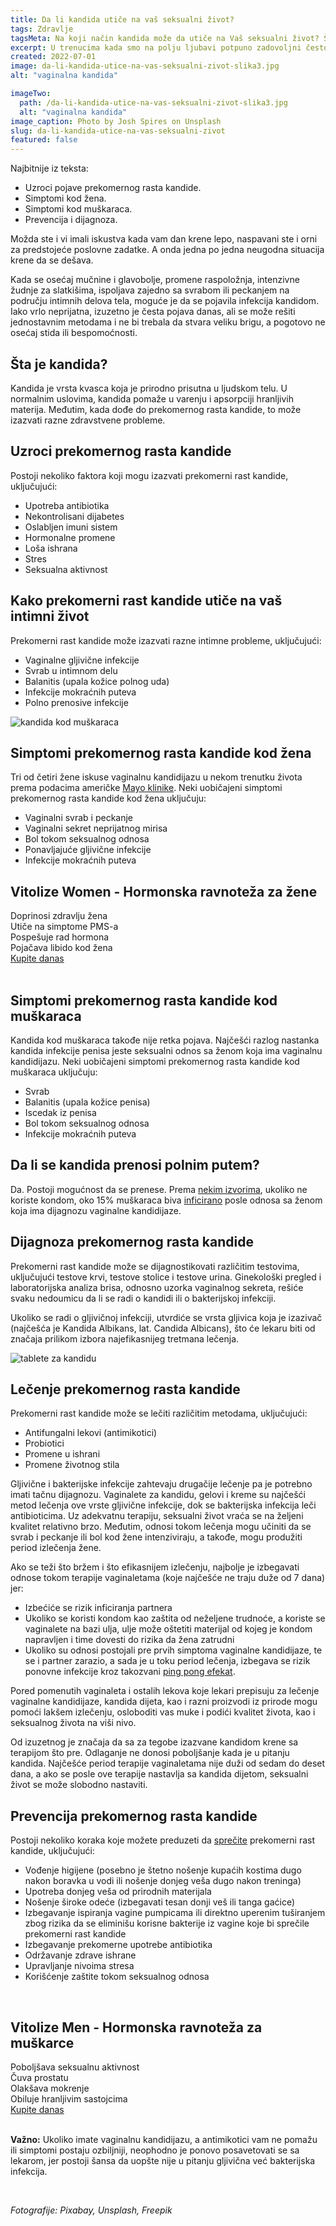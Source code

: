 ```yaml
---
title: Da li kandida utiče na vaš seksualni život?
tags: Zdravlje
tagsMeta: Na koji način kandida može da utiče na Vaš seksualni život? Šta možemo da učinimo kao prevenciju i kako tretirati kandidu?
excerpt: U trenucima kada smo na polju ljubavi potpuno zadovoljni često se čini da više ništa u životu ne može da pođe naopako. Nažalost, može, ali to ne znači da ljubav ili seksualni život moraju biti ugroženi.
created: 2022-07-01
image: da-li-kandida-utice-na-vas-seksualni-zivot-slika3.jpg
alt: "vaginalna kandida"

imageTwo:
  path: /da-li-kandida-utice-na-vas-seksualni-zivot-slika3.jpg
  alt: "vaginalna kandida"
image_caption: Photo by Josh Spires on Unsplash
slug: da-li-kandida-utice-na-vas-seksualni-zivot
featured: false
---
```



<div class="text-component line-height-lg v-space-md">

<div class="tldr-box">
  <div class="tldr-box__content">
	<span class="text-base font-bold">Najbitnije iz teksta:</span>
    <ul class="list list--ul margin-top-sm margin-bottom-0">
      <li>Uzroci pojave prekomernog rasta kandide.</li>
      <li>Simptomi kod žena.</li>
      <li>Simptomi kod muškaraca.</li>
			<li>Prevencija i dijagnoza.</li>
    </ul>
  </div>
</div>

Možda ste i vi imali iskustva kada vam dan krene lepo, naspavani ste i orni za predstojeće poslovne zadatke. A onda jedna po jedna neugodna situacija krene da se dešava. 

Kada se osećaj mučnine i glavobolje, promene raspoložnja, intenzivne žudnje za slatkišima, ispoljava zajedno sa svrabom ili peckanjem na području intimnih delova tela, moguće je da se pojavila infekcija kandidom. Iako vrlo neprijatna, izuzetno je česta pojava danas, ali se može rešiti jednostavnim metodama i ne bi trebala da stvara veliku brigu, a pogotovo ne osećaj stida ili bespomoćnosti. 

## Šta je kandida?

Kandida je vrsta kvasca koja je prirodno prisutna u ljudskom telu. U normalnim uslovima, kandida pomaže u varenju i apsorpciji hranljivih materija. Međutim, kada dođe do prekomernog rasta kandide, to može izazvati razne zdravstvene probleme.

## Uzroci prekomernog rasta kandide

Postoji nekoliko faktora koji mogu izazvati prekomerni rast kandide, uključujući:

- Upotreba antibiotika
- Nekontrolisani dijabetes
- Oslabljen imuni sistem
- Hormonalne promene
- Loša ishrana
- Stres
- Seksualna aktivnost


## Kako prekomerni rast kandide utiče na vaš intimni život

Prekomerni rast kandide može izazvati razne intimne probleme, uključujući:

- Vaginalne gljivične infekcije
- Svrab u intimnom delu
- Balanitis (upala kožice polnog uda)
- Infekcije mokraćnih puteva
- Polno prenosive infekcije


![kandida kod muškaraca](./images/kandida_sex_nik_shuliahin_unsplash.webp)



## Simptomi prekomernog rasta kandide kod žena

Tri od četiri žene iskuse vaginalnu kandidijazu u nekom trenutku života prema podacima američke [Mayo klinike](https://www.mayoclinic.org/diseases-conditions/yeast-infection/symptoms-causes/syc-20378999). Neki uobičajeni simptomi prekomernog rasta kandide kod žena uključuju:

- Vaginalni svrab i peckanje
- Vaginalni sekret neprijatnog mirisa
- Bol tokom seksualnog odnosa
- Ponavljajuće gljivične infekcije
- Infekcije mokraćnih puteva

<div class="text-component__block padding-y-md padding-x-md radius-lg margin-top-md bg-white">
	<div class="grid gap-sm">
		<div class="col-4@md">
			<g-image class="" src="~/assets/img/forever_vitolize_for_women.webp" alt="hormonski disbalans"></g-image>
		</div>
		<div class="col-8@md">
			<div class="flex flex-wrap gap-sm items-center">
				<div class="">
					<h2 class="text-lg">Vitolize Women - Hormonska ravnoteža za žene</h2>
				</div>
        <div class="grid margin-bottom-lg gap-xxs">
					<div class="flex items-center text-sm">
						<g-image style="width: auto !important;" class="margin-left-important" src="~/assets/img/check.svg"></g-image>
							Doprinosi zdravlju žena
					</div>
          <div class="flex items-center text-sm">
						<g-image style="width: auto !important;" class="margin-left-important" src="~/assets/img/check.svg"></g-image>
						  Utiče na simptome PMS-a
					</div>
          <div class="flex items-center text-sm">
						<g-image style="width: auto !important;" class="margin-left-important" src="~/assets/img/check.svg"></g-image>
							Pospešuje rad hormona
					</div>
          <div class="flex items-center text-sm">
						<g-image style="width: auto !important;" class="margin-left-important" src="~/assets/img/check.svg"></g-image>
							Pojačava libido kod žena
					</div>
				</div>
			</div>
			<div class="flex gap-md@sm gap-md flex-column flex-row@sm padding-top-lg justify-between@sm items-center">
				<a href="https://flpshop.rs/dodaci-ishrani/11648/vitlize-women/360000954255/personal.html" class="kupiteCTA btn btn--primary flex-grow center-between@lg justify-center btn--md">
					Kupite danas
				</a>
				<g-image style="width: auto !important;" class="" src="~/assets/img/logo-futer.png"></g-image>
			</div>
		</div>
	</div>
</div>

<br>

## Simptomi prekomernog rasta kandide kod muškaraca

Kandida kod muškaraca takođe nije retka pojava. Najčešći razlog nastanka kandida infekcije penisa jeste seksualni odnos sa ženom koja ima vaginalnu kandidijazu. Neki uobičajeni simptomi prekomernog rasta kandide kod muškaraca uključuju:

- Svrab
- Balanitis (upala kožice penisa)
- Iscedak iz penisa
- Bol tokom seksualnog odnosa
- Infekcije mokraćnih puteva

## Da li se kandida prenosi polnim putem?

Da. Postoji mogućnost da se prenese. Prema [nekim izvorima](https://www.healthline.com/health/can-you-have-sex-with-a-yeast-infection#transmission), ukoliko ne koriste kondom, oko 15% muškaraca biva [inficirano](https://www.mayoclinic.org/male-yeast-infection/expert-answers/faq-20058464) posle odnosa sa ženom koja ima dijagnozu vaginalne kandidijaze.


## Dijagnoza prekomernog rasta kandide

Prekomerni rast kandide može se dijagnostikovati različitim testovima, uključujući testove krvi, testove stolice i testove urina. Ginekološki pregled i laboratorijska analiza brisa, odnosno uzorka vaginalnog sekreta, rešiće svaku nedoumicu da li se radi o kandidi ili o bakterijskoj infekciji.

Ukoliko se radi o gljivičnoj infekciji, utvrdiće se vrsta gljivica koja je izazivač (najčešća je Kandida Albikans, lat. Candida Albicans), što će lekaru biti od značaja prilikom izbora najefikasnijeg tretmana lečenja.


![tablete za kandidu](./images/da-li-kandida-utice-na-vas-seksualni-zivot-slika2.jpg)


## Lečenje prekomernog rasta kandide

Prekomerni rast kandide može se lečiti različitim metodama, uključujući:

- Antifungalni lekovi (antimikotici)
- Probiotici
- Promene u ishrani
- Promene životnog stila

Gljivične i bakterijske infekcije zahtevaju drugačije lečenje pa je potrebno imati tačnu dijagnozu. Vaginalete za kandidu, gelovi i kreme su najčešći metod lečenja ove vrste gljivične infekcije, dok se bakterijska infekcija leči antibioticima. Uz adekvatnu terapiju, seksualni život vraća se na željeni kvalitet relativno brzo. Međutim, odnosi tokom lečenja mogu učiniti da se svrab i peckanje ili bol kod žene intenziviraju, a takođe, mogu produžiti period izlečenja žene.

Ako se teži što bržem i što efikasnijem izlečenju, najbolje je izbegavati odnose tokom terapije vaginaletama (koje najčešće ne traju duže od 7 dana) jer: 

- Izbećiće se rizik inficiranja partnera
- Ukoliko se koristi kondom kao zaštita od neželjene trudnoće, a koriste se vaginalete na bazi ulja, ulje može oštetiti materijal od kojeg je kondom napravljen i time dovesti do rizika da žena zatrudni
- Ukoliko su odnosi postojali pre prvih simptoma vaginalne kandidijaze, te se i partner zarazio, a sada je u toku period lečenja, izbegava se rizik ponovne infekcije kroz takozvani [ping pong efekat](https://tipsforwomens.org/how-to-recognize-and-fight-candida-ping-pong/).

Pored pomenutih vaginaleta i ostalih lekova koje lekari prepisuju za lečenje vaginalne kandidijaze, kandida dijeta, kao i razni proizvodi iz prirode mogu pomoći lakšem izlečenju, osloboditi vas muke i podići kvalitet života, kao i seksualnog života na viši nivo.

Od izuzetnog je značaja da sa za tegobe izazvane kandidom krene sa terapijom što pre. Odlaganje ne donosi poboljšanje kada je u pitanju kandida. Najčešće period terapije vaginaletama nije duži od sedam do deset dana, a ako se posle ove terapije nastavlja sa kandida dijetom, seksualni život se može slobodno nastaviti. 



## Prevencija prekomernog rasta kandide

Postoji nekoliko koraka koje možete preduzeti da [sprečite](https://www.healthline.com/health/are-yeast-infections-contagious#prevention) prekomerni rast kandide, uključujući:

- Vođenje higijene (posebno je štetno nošenje kupaćih kostima dugo nakon boravka u vodi ili nošenje donjeg veša dugo nakon treninga)
- Upotreba donjeg veša od prirodnih materijala
- Nošenje široke odeće (izbegavati tesan donji veš ili tanga gaćice)
- Izbegavanje ispiranja vagine pumpicama ili direktno uperenim tuširanjem zbog rizika da se eliminišu korisne bakterije iz vagine koje bi sprečile prekomerni rast kandide
- Izbegavanje prekomerne upotrebe antibiotika
- Održavanje zdrave ishrane
- Upravljanje nivoima stresa
- Korišćenje zaštite tokom seksualnog odnosa



<br>




<div class="text-component__block padding-y-md padding-x-md radius-lg margin-top-md bg-white">
	<div class="grid gap-sm">
		<div class="col-4@md">
			<g-image class="" src="~/assets/img/forever_vitolize_for_men.webp" alt="disbalans hormona kod muškaraca"></g-image>
		</div>
		<div class="col-8@md">
			<div class="flex flex-wrap gap-sm items-center">
				<div class="">
					<h2 class="text-lg">Vitolize Men - Hormonska ravnoteža za muškarce</h2>
				</div>
        <div class="grid margin-bottom-lg gap-xxs">
					<div class="flex items-center text-sm">
						<g-image style="width: auto !important;" class="margin-left-important" src="~/assets/img/check.svg"></g-image>
							Poboljšava seksualnu aktivnost
					</div>
          <div class="flex items-center text-sm">
						<g-image style="width: auto !important;" class="margin-left-important" src="~/assets/img/check.svg"></g-image>
						  Čuva prostatu
					</div>
          <div class="flex items-center text-sm">
						<g-image style="width: auto !important;" class="margin-left-important" src="~/assets/img/check.svg"></g-image>
							Olakšava mokrenje
					</div>
          <div class="flex items-center text-sm">
						<g-image style="width: auto !important;" class="margin-left-important" src="~/assets/img/check.svg"></g-image>
							Obiluje hranljivim sastojcima
					</div>
				</div>
			</div>
			<div class="flex gap-md@sm gap-md flex-column flex-row@sm padding-top-lg justify-between@sm items-center">
				<a href="https://flpshop.rs/dodaci-ishrani/11647/vitlize-men/360000954255/personal.html" class="kupiteCTA btn btn--primary flex-grow center-between@lg justify-center btn--md">
					Kupite danas
				</a>
				<g-image style="width: auto !important;" class="" src="~/assets/img/logo-futer.png"></g-image>
			</div>
		</div>
	</div>
</div>

<br>


**Važno:** Ukoliko imate vaginalnu kandidijazu, a antimikotici vam ne pomažu ili simptomi postaju ozbiljniji, neophodno je ponovo posavetovati se sa lekarom, jer postoji šansa da uopšte nije u pitanju gljivična već bakterijska infekcija.

<br>

*Fotografije: Pixabay, Unsplash, Freepik*

</div>